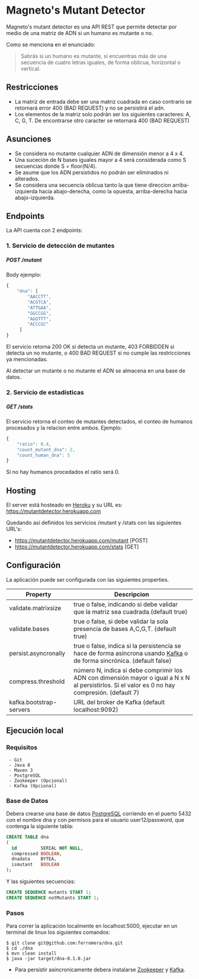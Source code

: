 # Magneto's Mutant Detector



Magneto's mutant detector es una API REST que permite detectar por medio de una matriz de ADN si un humano es mutante o no.

Como se menciona en el enunciado:
> Sabrás si un humano es mutante, si encuentras más de una secuencia 
> de cuatro letras iguales​, de forma oblicua, horizontal o vertical.

## Restricciones
  - La matriz de entrada debe ser una matriz cuadrada en caso contrario se retornará error 400 (BAD REQUEST) y no se persistirá el adn.
  - Los elementos de la matriz solo podrán ser los siguientes caracteres: A, C, G, T. De encontrarse otro caracter se retornará 400 (BAD REQUEST)
## Asunciones

  - Se considera no mutante cualquier ADN de dimensión menor a 4 x 4.
  - Una suceción de N bases iguales mayor a 4 será considerada como S secuencias donde S = floor(N/4). 
  - Se asume que los ADN persistidos no podrán ser eliminados ni alterados.
  - Se considera una secuencia oblicua tanto la que tiene direccion arriba- izquierda hacia abajo-derecha, como la opuesta, arriba-derecha hacia abajo-izquierda.

## Endpoints

La API cuenta con 2 endpoints:

### 1. Servicio de detección de mutantes

##### POST   /mutant
Body ejemplo:
```javascript
{
    "dna": [
    	"AACCTT",
	    "ACGTCA",
	    "ATTGAA",
	    "GGCCGG",
	    "AGGTTT",
	    "ACCCGC"
     ]
}
```
El servicio retorna 200 OK si detecta un mutante, 403 FORBIDDEN si detecta un no mutante, o 400 BAD REQUEST si no cumple las restricciones ya mencionadas.

Al detectar un mutante o no mutante el ADN se almacena en una base de datos.

### 2. Servicio de estadísticas

##### GET   /stats
El servicio retorna el conteo de mutantes detectados, el conteo de humanos procesados y la relacion entre ambos. Ejemplo:
```javascript
{
    "ratio": 0.4,
    "count_mutant_dna": 2,
    "count_human_dna": 5
}
```
Si no hay humanos procedados el ratio será 0.

## Hosting

El server está hosteado en [Heroku] y su URL es:
 https://mutantdetector.herokuapp.com
 

Quedando así definidos los servicios /mutant y /stats con las siguientes URL's:
  - https://mutantdetector.herokuapp.com/mutant  [POST]
  - https://mutantdetector.herokuapp.com/stats   [GET]

## Configuración
La aplicación puede ser configurada con las siguientes properties.

| Property | Descripcion |
| ------ | ------ |
| validate.matrixsize | true o false, indicando si debe validar que la matriz sea cuadrada.(default true) |
| validate.bases | true o false,  si debe validar la sola presencia de bases A,C,G,T. (default true)|
| persist.asyncronally | true o false, indica si la persistencia se hace de forma asíncrona usando [Kafka] o de forma sincrónica. (default false) |
| compress.threshold | número N, indica si debe comprimir los ADN con dimensión mayor o igual a N x N al persistirlos. Si el valor es 0 no hay compresión. (default 7) |
| kafka.bootstrap-servers | URL del broker de Kafka (default localhost:9092) |


  

   ## Ejecución local
   
   ### Requisitos
     - Git
     - Java 8
     - Maven 3
     - PostgreSQL
     - Zookeeper (Opcional)
     - Kafka (Opcional)
     
### Base de Datos
Debera crearse una base de datos [PostgreSQL] corriendo en el puerto 5432 con el nombre dna y con permisos para el usuario user12/password, que contenga la 
siguiente tabla:
```sql
CREATE TABLE dna
(
  id         SERIAL NOT NULL,
  compressed BOOLEAN,
  dnadata    BYTEA,
  ismutant   BOOLEAN
);
```
Y las siguientes secuencias:

```sql
CREATE SEQUENCE mutants START 1;
CREATE SEQUENCE notMutants START 1;
```

### Pasos
Para correr la aplicación localmente en localhost:5000, ejecutar en un terminal de linux los siguientes comandos:
```
$ git clone git@github.com:ferromera/dna.git
$ cd ./dna
$ mvn clean install
$ java -jar target/dna-0.1.0.jar
```
* Para persistir asincronicamente debera instalarse [Zookeeper] y [Kafka].


   [Heroku]: <https://www.heroku.com/>
   [Kafka]: <https://kafka.apache.org/>
   [Zookeeper]: <https://zookeeper.apache.org/>
   [PostgreSQL]: <https://www.postgresql.org>